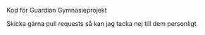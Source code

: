 Kod för Guardian Gymnasieprojekt

Skicka gärna pull requests så kan jag tacka nej till dem personligt.
